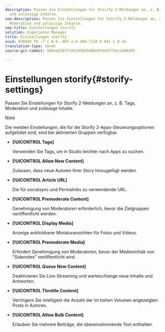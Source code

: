 ```yaml
---
description: Passen Sie Einstellungen für Storify 2-Meldungen an, z. B. Tags, Moderation
  und zulässige Inhalte.
seo-description: Passen Sie Einstellungen für Storify 2-Meldungen an, z. B. Tags,
  Moderation und zulässige Inhalte.
seo-title: Einstellungen storify
solution: Experience Manager
title: Einstellungen storify
uuid: 030936 fb -7 c 8 b -487 e-b 468-7128 b 641 c 8 ed
translation-type: tm+mt
source-git-commit: 566ea2587f101202045488e9f4edf73ece100293

---
```



# Einstellungen storify{#storify-settings}

Passen Sie Einstellungen für Storify 2-Meldungen an, z. B. Tags, Moderation und zulässige Inhalte.

>[!NOTE]
>
>Die meisten Einstellungen, die für die Storify 2-Apps-Steuerungsoptionen aufgelistet sind, sind bei aktivierten Gruppen verfügbar.

* **[!UICONTROL Tags]**

   Verwenden Sie Tags, um in Studio leichter nach Apps zu suchen.

* **[!UICONTROL Allow New Content]**

   Zulassen, dass neue Autoren Ihrer Story hinzugefügt werden.

* **[!UICONTROL Article URL]**

   Die für socialsync und Permalinks zu verwendende URL.

* **[!UICONTROL Premoderate Content]**

   Genehmigung von Moderatoren erforderlich, bevor die Zielgruppen veröffentlicht werden.

* **[!UICONTROL Display Media]**

   Anzeige anklickbarer Miniaturansichten für Fotos und Videos.

* **[!UICONTROL Premoderate Media]**

   Erfordert Genehmigung von Moderatoren, bevor der Medieninhalt von "Sidenotes" veröffentlicht wird.

* **[!UICONTROL Queue New Content]**

   Deaktivieren Sie Live-Streaming und warteschlange neue Inhalte und Antworten.

* **[!UICONTROL Throttle Content]**

   Verringern Sie intelligent die Anzahl der im hohen Volumen angezeigten Posts in Autoren.

* **[!UICONTROL Allow Bulk Content]**

   Erlauben Sie mehrere Beiträge, die übereinstimmende Text enthalten.

